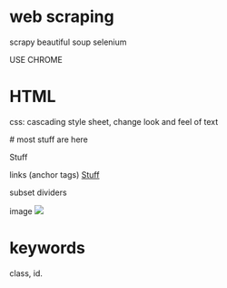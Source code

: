 # web scraping
scrapy 
beautiful soup
selenium

USE CHROME

# HTML
css: cascading style sheet, change look and feel of text

<html>
	<head>  
<title> always be in head</title>
	</head>
	<body>    </body> # most stuff are here

<tag> Stuff </tag>

links (anchor tags)
<a href="http://pony.com"> Stuff </a>


</html>


subset dividers
<span> </span>
<div>  </div>

image
<img src="link" style="float,"> 

# keywords
class, id. 